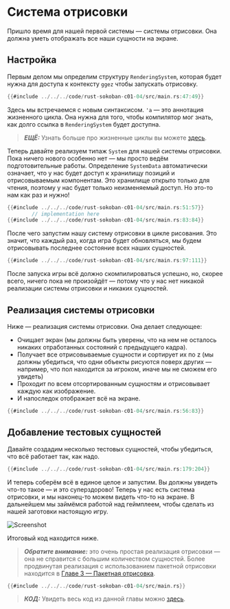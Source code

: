 # Система отрисовки

Пришло время для нашей первой системы — системы отрисовки. Она должна уметь отображать все наши сущности на экране.

## Настройка

Первым делом мы определим структуру `RenderingSystem`, которая будет нужна для доступа к контексту `ggez` чтобы запускать отрисовку.

```rust
{{#include ../../../code/rust-sokoban-c01-04/src/main.rs:47:49}}
```

Здесь мы встречаемся с новым синтаксисом. `'a` — это аннотация жизненного цикла. Она нужна для того, чтобы компилятор мог знать, как долго ссылка в `RenderingSystem` будет доступна.

> ***ЕЩЁ:*** Узнать больше про жизненные циклы вы можете [здесь](https://doc.rust-lang.org/book/ch10-03-lifetime-syntax.html).

Теперь давайте реализуем типаж `System` для нашей системы отрисовки. Пока ничего нового особенно нет — мы просто ведём подготовительные работы. Определение `SystemData` автоматически означает, что у нас будет доступ к хранилищу позиций и отрисовываемым компонентам. Это хранилище открыто только для чтения, поэтому у нас будет только неизменяемый доступ. Но это-то нам как раз и нужно!

```rust
{{#include ../../../code/rust-sokoban-c01-04/src/main.rs:51:57}}
        // implementation here
{{#include ../../../code/rust-sokoban-c01-04/src/main.rs:83:84}}
```

После чего запустим нашу систему отрисовки в цикле рисования. Это значит, что каждый раз, когда игра будет обновляться, мы будем отрисовывать последнее состояние всех наших сущностей.

```rust
{{#include ../../../code/rust-sokoban-c01-04/src/main.rs:97:111}}
```

После запуска игры всё должно скомпилироваться успешно, но, скорее всего, ничего пока не произойдёт — потому что у нас нет никакой реализации системы отрисовки и никаких сущностей.

## Реализация системы отрисовки

Ниже — реализация системы отрисовки. Она делает следующее:

- Очищает экран (мы должны быть уверены, что на нем не осталось никаких отработанных состояний с предыдущего кадра).
- Получает все отрисовываемые сущности и сортирует их по z (мы должны убедиться, что одни объекты рисуются поверх других — например, что пол находится за игроком, иначе мы не сможем его увидеть)
- Проходит по всем отсортированным сущностям и отрисовывает каждую как изображение.
- И напоследок отображает всё на экране.

```rust
{{#include ../../../code/rust-sokoban-c01-04/src/main.rs:56:83}}
```

## Добавление тестовых сущностей

Давайте создадим несколько тестовых сущностей, чтобы убедиться, что всё работает так, как надо.

```rust
{{#include ../../../code/rust-sokoban-c01-04/src/main.rs:179:204}}
```

И теперь соберём всё в единое целое и запустим. Вы должны увидеть что-то такое — и это суперздорово! Теперь у нас есть система отрисовки, и мы наконец-то можем видеть что-то на экране. В дальнейшем мы займёмся работой над геймплеем, чтобы сделать из нашей заготовки настоящую игру.

![Screenshot](./images/rendering.png)

Итоговый код находится ниже.

> ***Обратите внимание:*** это очень простая реализация отрисовки — она не справится с большим количеством сущностей. Более продвинутая реализация с использованием пакетной отрисовки находится в [Главе 3 — Пакетная отрисовка](/c03-04-batch-rendering.html).

```rust
{{#include ../../../code/rust-sokoban-c01-04/src/main.rs}}
```

> ***КОД:*** Увидеть весь код из данной главы можно [здесь](https://github.com/iolivia/rust-sokoban/tree/master/code/rust-sokoban-c01-04).
